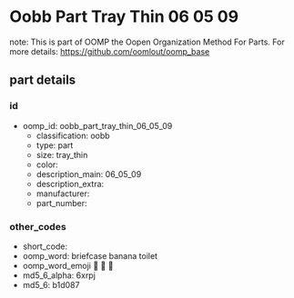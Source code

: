# Oobb Part Tray Thin 06 05 09  

note: This is part of OOMP the Oopen Organization Method For Parts. For more details: https://github.com/oomlout/oomp_base

##  part details





### id
* oomp_id: oobb_part_tray_thin_06_05_09
  * classification: oobb
  * type: part
  * size: tray_thin
  * color: 
  * description_main: 06_05_09
  * description_extra: 
  * manufacturer: 
  * part_number: 

### other_codes
* short_code: 
* oomp_word: briefcase banana toilet
* oomp_word_emoji :briefcase: :banana: :toilet:
* md5_6_alpha: 6xrpj
* md5_6: b1d087